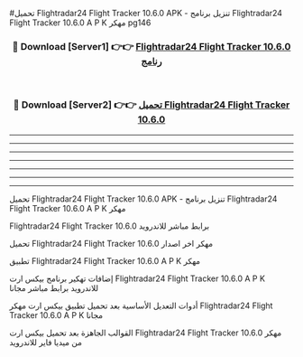#تحميل Flightradar24 Flight Tracker 10.6.0  APK - تنزيل برنامج Flightradar24 Flight Tracker 10.6.0  A P K مهكر pg146 



<div align="center">
<h3>🔴 Download [Server1] 👉👉 <a href="https://apkdownload10.web.app/?title=Flightradar24 Flight Tracker 10.6.0 ">Flightradar24 Flight Tracker 10.6.0  رنامج</a></h3><br>

<h3>🔴 Download [Server2] 👉👉 <a href="https://apkdownload10.web.app/?title=Flightradar24 Flight Tracker 10.6.0 ">تحميل Flightradar24 Flight Tracker 10.6.0  </a></h3>
</div>


----------------------------------------------------------

----------------------------------------------------------

----------------------------------------------------------

----------------------------------------------------------

----------------------------------------------------------

----------------------------------------------------------

----------------------------------------------------------

تحميل Flightradar24 Flight Tracker 10.6.0  APK - تنزيل برنامج Flightradar24 Flight Tracker 10.6.0  A P K مهكر

Flightradar24 Flight Tracker 10.6.0  برابط مباشر للاندرويد

تحميل Flightradar24 Flight Tracker 10.6.0  مهكر اخر اصدار

تطبيق Flightradar24 Flight Tracker 10.6.0  A P K مهكر

إضافات تهكير برنامج بيكس ارت Flightradar24 Flight Tracker 10.6.0  A P K للاندرويد برابط مباشر مجانا

أدوات التعديل الأساسية بعد تحميل تطبيق بيكس ارت مهكر Flightradar24 Flight Tracker 10.6.0  A P K مجانا

القوالب الجاهزة بعد تحميل بيكس ارت Flightradar24 Flight Tracker 10.6.0  مهكر من ميديا فاير للاندرويد


